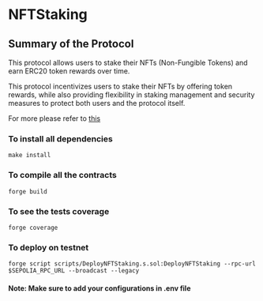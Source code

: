 
# NFTStaking

## Summary of the Protocol

This protocol allows users to stake their NFTs (Non-Fungible Tokens) and earn ERC20 token rewards over time.

This protocol incentivizes users to stake their NFTs by offering token rewards, while also providing flexibility in staking management and security measures to protect both users and the protocol itself.

For more please refer to [this](https://drive.google.com/file/d/1r3Norn1lS3TLrk4wuWq0Fc5JPRwXIaEV/view?usp=sharing) 


### To install all dependencies
```
make install

```

### To compile all the contracts
```
forge build

```


### To see the tests coverage

```
forge coverage
```


### To deploy on testnet 

```
forge script scripts/DeployNFTStaking.s.sol:DeployNFTStaking --rpc-url $SEPOLIA_RPC_URL --broadcast --legacy

```
#### Note: Make sure to add your configurations in .env file


